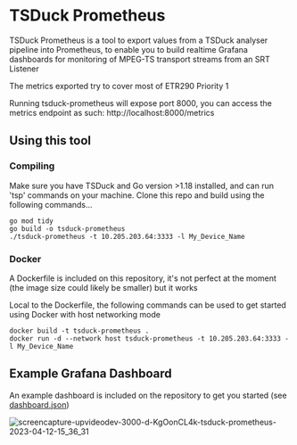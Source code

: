 # TSDuck Prometheus

TSDuck Prometheus is a tool to export values from a TSDuck analyser pipeline into Prometheus, to enable you to build realtime Grafana dashboards for monitoring of MPEG-TS transport streams from an SRT Listener

The metrics exported try to cover most of ETR290 Priority 1

Running tsduck-prometheus will expose port 8000, you can access the metrics endpoint as such: http://localhost:8000/metrics

## Using this tool

### Compiling 

Make sure you have TSDuck and Go version >1.18 installed, and can run 'tsp' commands on your machine. Clone this repo and build using the following commands...

```
go mod tidy
go build -o tsduck-prometheus
./tsduck-prometheus -t 10.205.203.64:3333 -l My_Device_Name
```

### Docker

A Dockerfile is included on this repository, it's not perfect at the moment (the image size could likely be smaller) but it works

Local to the Dockerfile, the following commands can be used to get started using Docker with host networking mode 

```
docker build -t tsduck-prometheus .
docker run -d --network host tsduck-prometheus -t 10.205.203.64:3333 -l My_Device_Name
```

## Example Grafana Dashboard

An example dashboard is included on the repository to get you started (see [dashboard.json](dashboard.json))

![screencapture-upvideodev-3000-d-KgOonCL4k-tsduck-prometheus-2023-04-12-15_36_31](https://user-images.githubusercontent.com/4109420/231584536-ada1fb35-83ea-4e6a-89b6-6b2b2b67d2e0.png)

